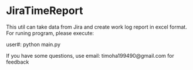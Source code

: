 # JiraTimeReport
This util can take data from Jira and create work log report in excel format. For runing program, please execute:
<p>user#: python main.py</p>
If you have some questions, use email: timoha199490@gmail.com for feedback

